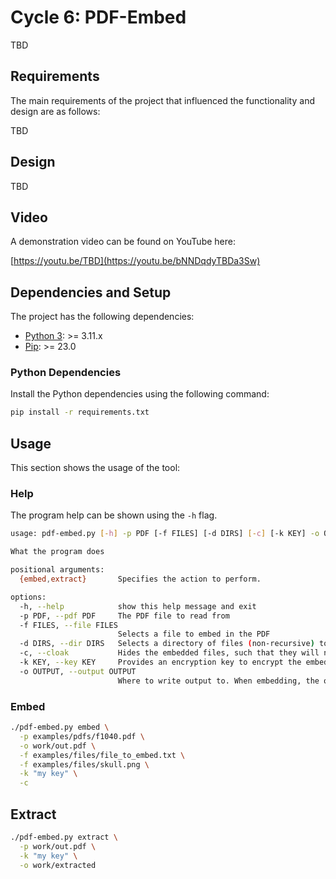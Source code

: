 # Cycle 6: PDF-Embed
TBD

## Requirements
The main requirements of the project that influenced the functionality and design are as follows:

TBD

## Design
TBD

## Video
A demonstration video can be found on YouTube here:

[https://youtu.be/TBD](https://youtu.be/bNNDqdyTBDa3Sw)


## Dependencies and Setup
The project has the following dependencies:

* [Python 3](https://www.python.org/): >= 3.11.x
* [Pip](https://pip.pypa.io/en/stable/): >= 23.0


### Python Dependencies
Install the Python dependencies using the following command:

```bash
pip install -r requirements.txt
```

## Usage
This section shows the usage of the tool:

### Help
The program help can be shown using the `-h` flag.

```bash
usage: pdf-embed.py [-h] -p PDF [-f FILES] [-d DIRS] [-c] [-k KEY] -o OUTPUT {embed,extract}

What the program does

positional arguments:
  {embed,extract}       Specifies the action to perform.

options:
  -h, --help            show this help message and exit
  -p PDF, --pdf PDF     The PDF file to read from
  -f FILES, --file FILES
                        Selects a file to embed in the PDF
  -d DIRS, --dir DIRS   Selects a directory of files (non-recursive) to embed in the PDF
  -c, --cloak           Hides the embedded files, such that they will not show up in a PDF viewer.
  -k KEY, --key KEY     Provides an encryption key to encrypt the embedded files and their file names.
  -o OUTPUT, --output OUTPUT
                        Where to write output to. When embedding, the output PDF. When extracting, the directory to extract files to.
```


### Embed
```bash
./pdf-embed.py embed \
  -p examples/pdfs/f1040.pdf \
  -o work/out.pdf \
  -f examples/files/file_to_embed.txt \
  -f examples/files/skull.png \
  -k "my key" \
  -c
```

## Extract
```bash
./pdf-embed.py extract \
  -p work/out.pdf \
  -k "my key" \
  -o work/extracted
```